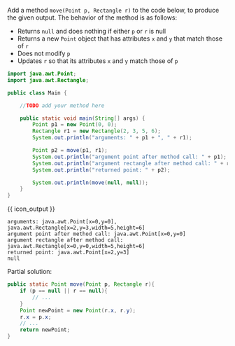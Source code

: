<panel type="dark" header="###  <small><small>{{ icon_important }} [Key Exercise] pass objects to `move` method</small></small>" expanded >
<question>

Add a method `move(Point p, Rectangle r)` to the code below, to produce the given output. The behavior of the method is as follows:
* Returns `null` and does nothing if either `p` or `r` is null
* Returns a new `Point` object that has attributes `x` and `y` that match those of `r`
* Does not modify `p`
* Updates `r` so that its attributes `x` and `y` match those of `p`

```java
import java.awt.Point;
import java.awt.Rectangle;

public class Main {

    //TODO add your method here

    public static void main(String[] args) {
        Point p1 = new Point(0, 0);
        Rectangle r1 = new Rectangle(2, 3, 5, 6);
        System.out.println("arguments: " + p1 + ", " + r1);

        Point p2 = move(p1, r1);
        System.out.println("argument point after method call: " + p1);
        System.out.println("argument rectangle after method call: " + r1);
        System.out.println("returned point: " + p2);

        System.out.println(move(null, null));
    }
}
```
{{ icon_output }}
```
arguments: java.awt.Point[x=0,y=0], java.awt.Rectangle[x=2,y=3,width=5,height=6]
argument point after method call: java.awt.Point[x=0,y=0]
argument rectangle after method call: java.awt.Rectangle[x=0,y=0,width=5,height=6]
returned point: java.awt.Point[x=2,y=3]
null
```

<div slot="hint">

Partial solution:

```java
public static Point move(Point p, Rectangle r){
    if (p == null || r == null){
        // ...
    }
    Point newPoint = new Point(r.x, r.y);
    r.x = p.x;
    // ...
    return newPoint;
}
```

</div>
</question>
</panel>
